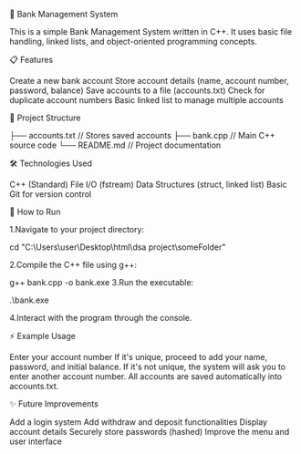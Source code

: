 🏦 Bank Management System


This is a simple Bank Management System written in C++.
It uses basic file handling, linked lists, and object-oriented programming concepts.

📋 Features

  Create a new bank account
  Store account details (name, account number, password, balance)
  Save accounts to a file (accounts.txt)
  Check for duplicate account numbers
  Basic linked list to manage multiple accounts

  
📂 Project Structure

   ├── accounts.txt    // Stores saved accounts
   ├── bank.cpp        // Main C++ source code
   └── README.md       // Project documentation

🛠 Technologies Used

  C++ (Standard)
  File I/O (fstream)
  Data Structures (struct, linked list)
  Basic Git for version control

🚀 How to Run

1.Navigate to your project directory:

  cd "C:\Users\user\Desktop\html\dsa project\someFolder"

2.Compile the C++ file using g++:

  g++ bank.cpp -o bank.exe
3.Run the executable:

  .\bank.exe
  
4.Interact with the program through the console.

⚡ Example Usage

Enter your account number
If it's unique, proceed to add your name, password, and initial balance.
If it's not unique, the system will ask you to enter another account number.
All accounts are saved automatically into accounts.txt.

✨ Future Improvements

Add a login system
Add withdraw and deposit functionalities
Display account details
Securely store passwords (hashed)
Improve the menu and user interface


  
